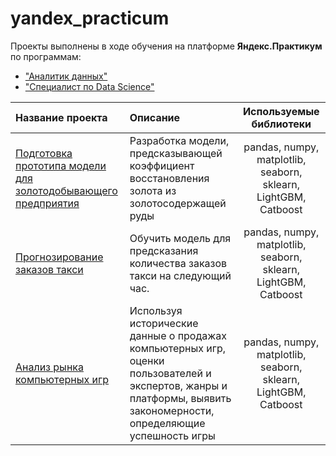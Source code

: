 # yandex_practicum

Проекты выполнены в ходе обучения на платформе **Яндекс.Практикум** по программам:
- ["Аналитик данных"](https://praktikum.yandex.ru/data-analyst/)
- ["Специалист по Data Science"](https://praktikum.yandex.ru/data-scientist/)

| Название проекта | Описание | Используемые библиотеки|
| :-------------------- | :------------------------------------------------------------------- |:-----------------------:|
| [Подготовка прототипа модели для золотодобывающего предприятия](https://github.com/russele7/yandex_practicum/tree/master/ds_gold_recovery) | Разработка модели, предсказывающей коэффициент восстановления золота из золотосодержащей руды  | pandas, numpy, matplotlib, seaborn, sklearn, LightGBM, Catboost |
| [Прогнозирование заказов такси](https://github.com/russele7/yandex_practicum/tree/master/ds_taxi_time_series)| Обучить модель для предсказания количества заказов такси на следующий час. | pandas, numpy, matplotlib, seaborn, sklearn, LightGBM, Catboost |  
| [Анализ рынка компьютерных игр](https://github.com/russele7/yandex_practicum/tree/master/da_computer_games_store) | Используя исторические данные о продажах компьютерных игр, оценки пользователей и экспертов, жанры и платформы, выявить закономерности, определяющие успешность игры   | pandas, numpy, matplotlib, seaborn, sklearn, LightGBM, Catboost |
